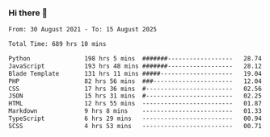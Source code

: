 ### Hi there 👋

<!--
**dominoto/dominoto** is a ✨ _special_ ✨ repository because its `README.md` (this file) appears on your GitHub profile.

Here are some ideas to get you started:

- 🔭 I’m currently working on ...
- 🌱 I’m currently learning ...
- 👯 I’m looking to collaborate on ...
- 🤔 I’m looking for help with ...
- 💬 Ask me about ...
- 📫 How to reach me: ...
- 😄 Pronouns: ...
- ⚡ Fun fact: ...
-->
<!--START_SECTION:waka-->

```txt
From: 30 August 2021 - To: 15 August 2025

Total Time: 689 hrs 10 mins

Python               198 hrs 5 mins  #######------------------   28.74 %
JavaScript           193 hrs 48 mins #######------------------   28.12 %
Blade Template       131 hrs 11 mins #####--------------------   19.04 %
PHP                  82 hrs 56 mins  ###----------------------   12.04 %
CSS                  17 hrs 36 mins  #------------------------   02.56 %
JSON                 15 hrs 31 mins  #------------------------   02.25 %
HTML                 12 hrs 55 mins  -------------------------   01.87 %
Markdown             9 hrs 8 mins    -------------------------   01.33 %
TypeScript           6 hrs 29 mins   -------------------------   00.94 %
SCSS                 4 hrs 53 mins   -------------------------   00.71 %
```

<!--END_SECTION:waka-->
